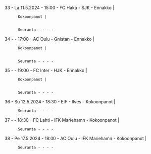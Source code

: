 33 - La 11.5.2024 - 15:00 - FC Haka - SJK - Ennakko |
        
        
          Kokoonpanot |
        
        
          Seuranta - - - -
34 -  - 17:00 - AC Oulu - Gnistan - Ennakko |
        
        
          Kokoonpanot |
        
        
          Seuranta - - - -
35 -  - 19:00 - FC Inter - HJK - Ennakko |
        
        
          Kokoonpanot |
        
        
          Seuranta - - - -
36 - Su 12.5.2024 - 18:30 - EIF - Ilves - Kokoonpanot |
        
        
          Seuranta - - - -
37 -  - 18:30 - FC Lahti - IFK Mariehamn - Kokoonpanot |
        
        
          Seuranta - - - -
38 - Pe 17.5.2024 - 18:00 - AC Oulu - IFK Mariehamn - Kokoonpanot |
        
        
          Seuranta - - - -
